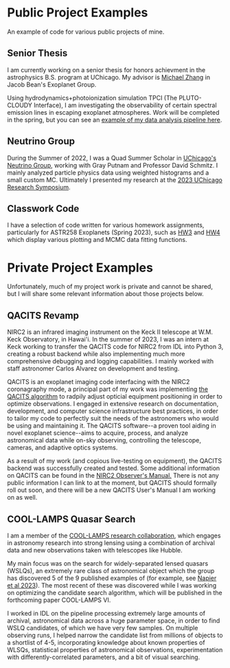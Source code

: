 # Public Project Examples
An example of code for various public projects of mine.

## Senior Thesis 
I am currently working on a senior thesis for honors achievment in the astrophysics B.S. program at UChicago. My advisor is [Michael Zhang](https://astro.uchicago.edu/~mz/) in Jacob Bean's Exoplanet Group. 

Using hydrodynamics+photoionization simulation TPCI (The PLUTO-CLOUDY Interface), I am investigating the observability of certain spectral emission lines in escaping exoplanet atmospheres. Work will be completed in the spring, but you can see an [example of my data analysis pipeline here](2024_thesis_analyze_continuum.ipynb).

## Neutrino Group
During the Summer of 2022, I was a Quad Summer Scholar in [UChicago's Neutrino Group](https://voices.uchicago.edu/neutrino/), working with Gray Putnam and Professor David Schmitz. I mainly analyzed particle physics data using weighted histograms and a small custom MC. Ultimately I presented my research at the [2023 UChicago Research Symposium](2023_ResearchSymposium_Poster.jpg). 

## Classwork Code
I have a selection of code written for various homework assignments, particularly for ASTR258 Exoplanets (Spring 2023), such as [HW3](2023_RRosener_hw3_nb.ipynb) and [HW4](2023_RRosener_hw4.ipynb) which display various plotting and MCMC data fitting functions.

# Private Project Examples
Unfortunately, much of my project work is private and cannot be shared, but I will share some relevant information about those projects below.

## QACITS Revamp
NIRC2 is an infrared imaging instrument on the Keck II telescope at W.M. Keck Observatory, in Hawai'i. In the summer of 2023, I was an intern at Keck working to transfer the QACITS code for NIRC2 from IDL into Python 3, creating a robust backend while also implementing much more comprehensive debugging and logging capabilities. I mainly worked with staff astronomer Carlos Alvarez on development and testing.

QACITS is an exoplanet imaging code interfacing with the NIRC2 coronagraphy mode, a principal part of my work was implementing [the QACITS algorithm](https://www.aanda.org/articles/aa/full_html/2015/12/aa27102-15/aa27102-15.html) to radpily adjust opticial equipment positioning in order to optimize observations. I engaged in extensive research on documentation, development, and computer science infrastructure best practices, in order to tailor my code to perfectly suit the needs of the astronomers who would be using and maintaining it. The QACITS software--a proven tool aiding in novel exoplanet science--aims to acquire, process, and analyze astronomical data while on-sky observing, controlling the telescope, cameras, and adaptive optics systems.

As a result of my work (and copious live-testing on equipment), the QACITS backend was successfully created and tested. Some additional information on QACITS can be found in the [NIRC2 Observer's Manual.](https://www2.keck.hawaii.edu/inst/nirc2/ObserversManual.html) There is not any public information I can link to at the moment, but QACITS should formally roll out soon, and there will be a new QACITS User's Manual I am working on as well.

## COOL-LAMPS Quasar Search
I am a member of the [COOL-LAMPS research collaboration](https://coollamps.github.io/index.html), which engages in astronomy research into strong lensing using a combination of archival data and new observations taken with telescopes like Hubble. 

My main focus was on the search for widely-separated lensed quasars (WSLQs), an extremely rare class of astronomical object which the group has discovered 5 of the 9 published examples of (for example, see [Napier et al 2023](https://inspirehep.net/literature/2662079)). The most recent of these was discovered while I was working on optimizing the candidate search algorithm, which will be published in the forthcoming paper COOL-LAMPS VI.

I worked in IDL on the pipeline processing extremely large amounts of archival, astronomical data across a huge parameter space, in order to find WSLQ candidates, of which we have very few samples. On multiple observing runs, I helped narrow the candidate list from millions of objects to a shortlist of 4-5, incorporating knowledge about known properties of WLSQs, statistical properties of astronomical observations, experimentation with differently-correlated parameters, and a bit of visual searching. 
